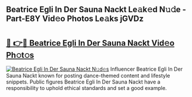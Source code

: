 ## Beatrice Egli In Der Sauna Nackt Le𝚊k𝚎d N𝚞𝚍e - Part-E8Y Vid𝚎o Photos Le𝚊ks jGVDz

# <h2><a href="http://fbasx94.evod.top/?m=Beatrice+Egli+In+Der+Sauna+Nackt">🔗 👉🔴 Beatrice Egli In Der Sauna Nackt Vid𝚎o Ph𝚘t𝚘s</a></h2>

[![Beatrice Egli In Der Sauna Nackt N𝚞d𝚎s](https://i.imgur.com/8V9OHl7.gif)](http://fbasx94.evod.top/?m=Beatrice+Egli+In+Der+Sauna+Nackt)
Influencer Beatrice Egli In Der Sauna Nackt known for posting dance-themed content and lifestyle snippets. Public figures Beatrice Egli In Der Sauna Nackt have a responsibility to uphold ethical standards and set a good example. 
